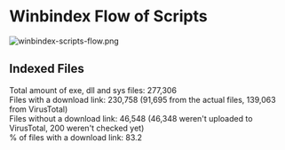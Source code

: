 # Winbindex Flow of Scripts

![winbindex-scripts-flow.png](winbindex-scripts-flow.png)

## Indexed Files

<!--FileStats-->
Total amount of exe, dll and sys files: 277,306  
Files with a download link: 230,758 (91,695 from the actual files, 139,063 from VirusTotal)  
Files without a download link: 46,548 (46,348 weren't uploaded to VirusTotal, 200 weren't checked yet)  
% of files with a download link: 83.2  
<!--/FileStats-->
